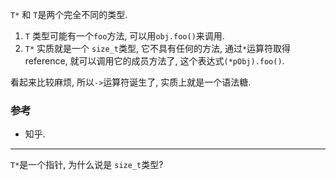 `T*` 和 `T`是两个完全不同的类型.

1. `T` 类型可能有一个`foo`方法, 可以用`obj.foo()`来调用.
2. `T*` 实质就是一个 `size_t`类型, 它不具有任何的方法, 通过`*`运算符取得 reference, 就可以调用它的成员方法了, 这个表达式`(*pObj).foo()`.

看起来比较麻烦, 所以`->`运算符诞生了, 实质上就是一个语法糖.


### 参考
- 知乎.


----

`T*`是一个指针, 为什么说是 `size_t`类型?
